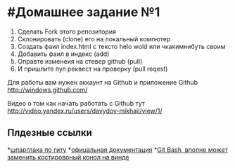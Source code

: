 #Домашнее задание №1
================================

1.  Сделать Fork этого репозитория
2.  Склонировать (clone) его на локальный компютер
3.  Создать фаил index.html с тексто helo wold или чкакимнибуть своим
4.  Добавить фаил в индекс (add)
5.  Оправте изменеия на стевер github (pull)
6.  И пришлите пул реквест на проверку (pull reqest)



Для работы вам нужен аккаунт на Github и приложение Github http://windows.github.com/

Видео о том как начать работать с Github тут http://video.yandex.ru/users/davydov-mikhail/view/1/


## Плдезные ссылки 
*[шпарглака по гиту](http://eax.me/git-commands/)
*[офицальная документация](http://git-scm.com/book/ru)
*[Git Bash, вполне может заменить костировоный конол на винде ](http://git-scm.com/download)
